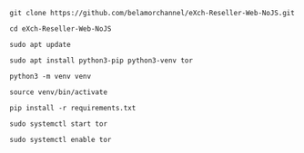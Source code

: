 
```
git clone https://github.com/belamorchannel/eXch-Reseller-Web-NoJS.git
```
```
cd eXch-Reseller-Web-NoJS
```

```
sudo apt update
```
```
sudo apt install python3-pip python3-venv tor
```
```
python3 -m venv venv
```
```
source venv/bin/activate
```
```
pip install -r requirements.txt
```

```
sudo systemctl start tor
```
```
sudo systemctl enable tor
```
